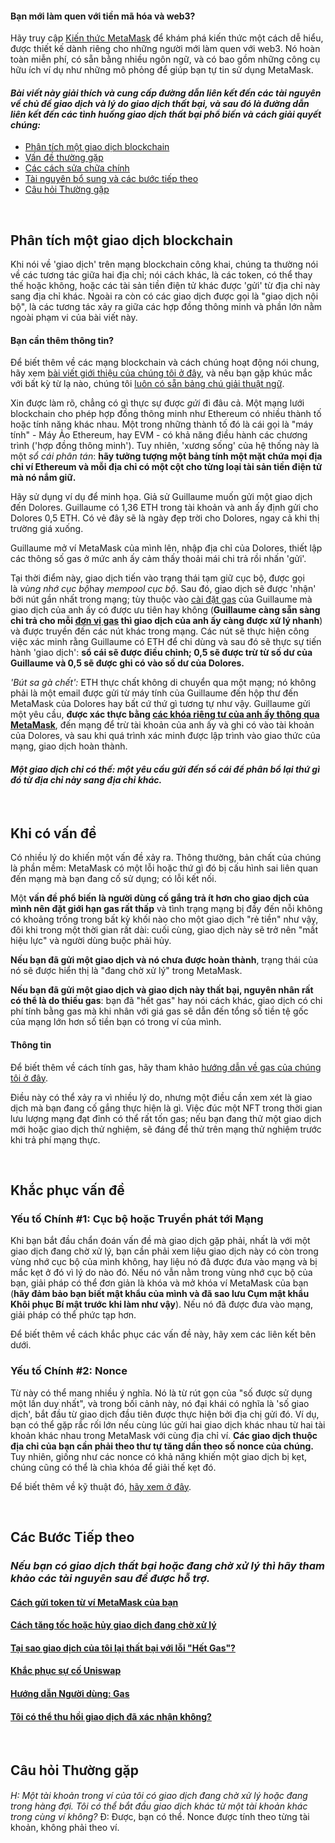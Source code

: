 
#### Bạn mới làm quen với tiền mã hóa và web3?


Hãy truy cập [Kiến thức MetaMask](https://learn.metamask.io/) để khám phá kiến thức một cách dễ hiểu, được thiết kế dành riêng cho những người mới làm quen với web3. Nó hoàn toàn miễn phí, có sẵn bằng nhiều ngôn ngữ, và có bao gồm những công cụ hữu ích ví dụ như những mô phỏng để giúp bạn tự tin sử dụng MetaMask.



#### *Bài viết này giải thích và cung cấp đường dẫn liên kết đến các tài nguyên về chủ đề giao dịch và lý do giao dịch thất bại, và sau đó là đường dẫn liên kết đến các tình huống giao dịch thất bại phổ biến và cách giải quyết chúng:*


* [Phân tích một giao dịch blockchain](#h_01G79J04D0EN1VD8VS7C7J7KD1)
* [Vấn đề thường gặp](#h_01G79J09NWA8CGR4VYC2PT5B6Y)
* [Các cách sửa chữa chính](#h_01G79J0J8JTRPM9MRB76EN1GPP)
* [Tài nguyên bổ sung và các bước tiếp theo](#h_01G79J0RP8ZMZ1V1SKQY70TXCT)
* [Câu hỏi Thường gặp](#h_01G79J18RBK27GZCF10CGN9GKP)


 


**Phân tích một giao dịch blockchain**
--------------------------------------


Khi nói về 'giao dịch' trên mạng blockchain công khai, chúng ta thường nói về các tương tác giữa hai địa chỉ; nói cách khác, là các token, có thể thay thế hoặc không, hoặc các tài sản tiền điện tử khác được 'gửi' từ địa chỉ này sang địa chỉ khác. Ngoài ra còn có các giao dịch được gọi là "giao dịch nội bộ", là các tương tác xảy ra giữa các hợp đồng thông minh và phần lớn nằm ngoài phạm vi của bài viết này.



#### Bạn cần thêm thông tin?


Để biết thêm về các mạng blockchain và cách chúng hoạt động nói chung, hãy xem [bài viết giới thiệu của chúng tôi ở đây](https://metamask.zendesk.com/hc/en-us/articles/360015489611-Learn-the-basics-of-blockchains-and-Ethereum-miners-and-validators-gas-cryptocurrencies-and-NFTs-block-explorer-networks-etc-), và nếu bạn gặp khúc mắc với bất kỳ từ lạ nào, chúng tôi [luôn có sẵn bảng chú giải thuật ngữ](https://consensys.net/knowledge-base/a-blockchain-glossary-for-beginners/).



Xin được làm rõ, chẳng có gì thực sự được *gửi* đi đâu cả. Một mạng lưới blockchain cho phép hợp đồng thông minh như Ethereum có nhiều thành tố hoặc tính năng khác nhau. Một trong những thành tố đó là cái gọi là "máy tính" - Máy Ảo Ethereum, hay EVM - có khả năng điều hành các chương trình ('hợp đồng thông minh'). Tuy nhiên, 'xương sống' của hệ thống này là một *sổ cái phân tán*: **hãy tưởng tượng một bảng tính một mặt chứa mọi địa chỉ ví Ethereum và mỗi địa chỉ có một cột cho từng loại tài sản tiền điện tử mà nó nắm giữ.** 


Hãy sử dụng ví dụ để minh họa. Giả sử Guillaume muốn gửi một giao dịch đến Dolores. Guillaume có 1,36 ETH trong tài khoản và anh ấy định gửi cho Dolores 0,5 ETH. Có vẻ đây sẽ là ngày đẹp trời cho Dolores, ngay cả khi thị trường giá xuống.


Guillaume mở ví MetaMask của mình lên, nhập địa chỉ của Dolores, thiết lập các thông số gas ở mức anh ấy cảm thấy thoải mái chi trả rồi nhấn 'gửi'.


Tại thời điểm này, giao dịch tiến vào trạng thái tạm giữ cục bộ, được gọi là *vùng nhớ cục bộ*hay *mempool cục bộ*. Sau đó, giao dịch sẽ được 'nhận' bởi nút gần nhất trong mạng; tùy thuộc vào [cài đặt gas](https://metamask.zendesk.com/hc/en-us/articles/360022895972-Using-advanced-gas-controls) của Guillaume mà giao dịch của anh ấy có được ưu tiên hay không (**Guillaume càng sẵn sàng chi trả cho mỗi [đơn vị gas](https://metamask.zendesk.com/hc/en-us/articles/4404600179227-User-Guide-Gas) thì giao dịch của anh ấy càng được xử lý nhanh**) và được truyền đến các nút khác trong mạng. Các nút sẽ thực hiện công việc xác minh rằng Guillaume có ETH để chi dùng và sau đó sẽ thực sự tiến hành 'giao dịch': **sổ cái sẽ được điều chỉnh; 0,5 sẽ được trừ từ số dư của Guillaume và 0,5 sẽ được ghi có vào số dư của Dolores.**


*'Bút sa gà chết':* ETH thực chất không di chuyển qua một mạng; nó không phải là một email được gửi từ máy tính của Guillaume đến hộp thư đến MetaMask của Dolores hay bất cứ thứ gì tương tự như vậy. Guillaume gửi một yêu cầu, **được xác thực bằng [các khóa riêng tư của anh ấy thông qua MetaMask](https://metamask.zendesk.com/hc/en-us/articles/4404722782107-User-guide-Secret-Recovery-Phrase-password-and-private-keys)**, đến mạng để trừ tài khoản của anh ấy và ghi có vào tài khoản của Dolores, và sau khi quá trình xác minh được lập trình vào giao thức của mạng, giao dịch hoàn thành. 


#### *Một giao dịch chỉ có thế: một yêu cầu gửi đến sổ cái để phân bổ lại thứ gì đó từ địa chỉ này sang địa chỉ khác.*


 


**Khi có vấn đề**
-----------------


Có nhiều lý do khiến một vấn đề xảy ra. Thông thường, bản chất của chúng là phần mềm: MetaMask có một lỗi hoặc thứ gì đó bị cấu hình sai liên quan đến mạng mà bạn đang cố sử dụng; có lỗi kết nối.


Một **vấn đề phổ biến là người dùng cố gắng trả ít hơn cho giao dịch của mình nên đặt giới hạn gas rất thấp** và tình trạng mạng bị đầy đến nỗi không có khoảng trống trong bất kỳ khối nào cho một giao dịch "rẻ tiền" như vậy, đôi khi trong một thời gian rất dài: cuối cùng, giao dịch này sẽ trở nên "mất hiệu lực" và người dùng buộc phải hủy.


**Nếu bạn đã gửi một giao dịch và nó chưa được hoàn thành**, trạng thái của nó sẽ được hiển thị là "đang chờ xử lý" trong MetaMask. 


**Nếu bạn đã gửi một giao dịch và giao dịch này thất bại, nguyên nhân rất có thể là do thiếu gas**: bạn đã "hết gas" hay nói cách khác, giao dịch có chi phí tính bằng gas mà khi nhân với giá gas sẽ dẫn đến tổng số tiền tệ gốc của mạng lớn hơn số tiền bạn có trong ví của mình.



#### Thông tin


Để biết thêm về cách tính gas, hãy tham khảo [hướng dẫn về gas của chúng tôi ở đây](https://metamask.zendesk.com/hc/en-us/articles/4404600179227-User-Guide-Gas).



Điều này có thể xảy ra vì nhiều lý do, nhưng một điều cần xem xét là giao dịch mà bạn đang cố gắng thực hiện là gì. Việc đúc một NFT trong thời gian lưu lượng mạng đạt đỉnh có thể rất tốn gas; nếu bạn đang thử một giao dịch mới hoặc giao dịch thử nghiệm, sẽ đáng để thử trên mạng thử nghiệm trước khi trả phí mạng thực.


 


**Khắc phục vấn đề**
--------------------


### **Yếu tố Chính #1: Cục bộ hoặc Truyền phát tới Mạng**


Khi bạn bắt đầu chẩn đoán vấn đề mà giao dịch gặp phải, nhất là với một giao dịch đang chờ xử lý, bạn cần phải xem liệu giao dịch này có còn trong vùng nhớ cục bộ của mình không, hay liệu nó đã được đưa vào mạng và bị mắc kẹt ở đó vì lý do nào đó. Nếu nó vẫn nằm trong vùng nhớ cục bộ của bạn, giải pháp có thể đơn giản là khóa và mở khóa ví MetaMask của bạn (**hãy đảm bảo bạn biết mật khẩu của mình và đã sao lưu Cụm mật khẩu Khôi phục Bí mật trước khi làm như vậy**). Nếu nó đã được đưa vào mạng, giải pháp có thể phức tạp hơn.


Để biết thêm về cách khắc phục các vấn đề này, hãy xem các liên kết bên dưới.  
  



### **Yếu tố Chính #2: Nonce**


Từ này có thể mang nhiều ý nghĩa. Nó là từ rút gọn của "số được sử dụng một lần duy nhất", và trong bối cảnh này, nó đại khái có nghĩa là 'số giao dịch', bắt đầu từ giao dịch đầu tiên được thực hiện bởi địa chị gửi đó. Ví dụ, bạn có thể gặp rắc rối lớn nếu cùng lúc gửi hai giao dịch khác nhau từ hai tài khoản khác nhau trong MetaMask với cùng địa chỉ ví.  **Các giao dịch thuộc địa chỉ của bạn cần phải theo thư tự tăng dần theo số nonce của chúng.** Tuy nhiên, giống như các nonce có khả năng khiến một giao dịch bị kẹt, chúng cũng có thể là chìa khóa để giải thế kẹt đó.


Để biết thêm về kỹ thuật đó, [hãy xem ở đây](https://metamask.zendesk.com/hc/en-us/articles/360015489251-How-to-Speed-Up-or-Cancel-a-Pending-Transaction).


 


**Các Bước Tiếp theo**
----------------------


### *Nếu bạn có giao dịch thất bại hoặc đang chờ xử lý thì hãy tham khảo các tài nguyên sau để được hỗ trợ.*


#### [Cách gửi token từ ví MetaMask của bạn](https://metamask.zendesk.com/hc/en-us/articles/360015488931)


#### [Cách tăng tốc hoặc hủy giao dịch đang chờ xử lý](https://metamask.zendesk.com/hc/en-us/articles/360015489251-How-to-Speed-Up-or-Cancel-a-Pending-Transaction)


#### [Tại sao giao dịch của tôi lại thất bại với lỗi "Hết Gas"?](https://metamask.zendesk.com/hc/en-us/articles/360038849792-Why-did-my-transaction-fail-with-an-Out-of-Gas-error-How-can-I-fix-it-)


#### [Khắc phục sự cố Uniswap](https://metamask.zendesk.com/hc/en-us/articles/360053394291-Uniswap-support-and-troubleshooting-tips)


#### [Hướng dẫn Người dùng: Gas](https://metamask.zendesk.com/hc/en-us/articles/4404600179227-User-Guide-Gas)


#### [Tôi có thể thu hồi giao dịch đã xác nhận không?](https://metamask.zendesk.com/hc/en-us/articles/360059957352-Can-I-reverse-an-already-confirmed-transaction-)


 


**Câu hỏi Thường gặp**
----------------------


#### 
*H: Một tài khoản trong ví của tôi có giao dịch đang chờ xử lý hoặc đang trong hàng đợi. Tôi có thể bắt đầu giao dịch khác từ một tài khoản khác trong cùng ví không?* Đ: Được, bạn có thể. Nonce được tính theo từng tài khoản, không phải theo ví.

